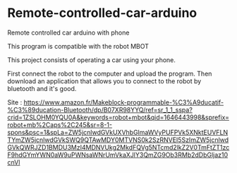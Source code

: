 # Remote-controlled-car-arduino
Remote controlled car arduino with phone

This program is compatible with the robot MBOT 

This project consists of operating a car using your phone.

First connect the robot to the computer and upload the program. Then download an application that allows you to connect to the robot by bluetooth and it's good.

Site : https://www.amazon.fr/Makeblock-programmable-%C3%A9ducatif-%C3%89ducation-Bluetooth/dp/B07XR98YYQ/ref=sr_1_1_sspa?crid=1ZSLOHM0YQU0A&keywords=robot+mbot&qid=1646443998&sprefix=robot+mb%2Caps%2C245&sr=8-1-spons&psc=1&spLa=ZW5jcnlwdGVkUXVhbGlmaWVyPUFPVk5XNktEUVFLNTYmZW5jcnlwdGVkSWQ9QTAwMDY0MTVNS0k2SzRNVEI5SzImZW5jcnlwdGVkQWRJZD1BMDU3MzI4MDNVUkg2MkdFQVg5NTcmd2lkZ2V0TmFtZT1zcF9hdGYmYWN0aW9uPWNsaWNrUmVkaXJlY3QmZG9Ob3RMb2dDbGljaz10cnVl
